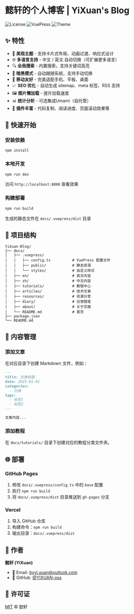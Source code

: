 # 懿轩的个人博客 | YiXuan's Blog

![License](https://img.shields.io/badge/license-MIT-blue.svg)
![VuePress](https://img.shields.io/badge/VuePress-2.x-green.svg)
![Theme](https://img.shields.io/badge/theme-vuepress--reco-brightgreen.svg)

## ✨ 特性

- 🎨 **美观主题** - 支持卡片式布局、动画过渡、响应式设计
- 🌐 **多语言支持** - 中文 / 英文 自动切换（可扩展更多语言）
- 🔍 **全局搜索** - 内置搜索，支持关键词高亮
- 🌙 **暗黑模式** - 自动跟随系统，支持手动切换
- 📱 **移动友好** - 完美适配手机、平板、桌面
- 📈 **SEO 优化** - 自动生成 sitemap、meta 标签、RSS 支持
- 🖼️ **图片懒加载** - 提升加载速度
- 📊 **统计分析** - 可选集成Umami（自托管）
- 🧩 **插件丰富** - 代码复制、阅读进度、页面滚动效果等

## 🚀 快速开始

### 安装依赖

```bash
npm install
```

### 本地开发

```bash
npm run dev
```

访问 `http://localhost:8080` 查看效果

### 构建部署

```bash
npm run build
```

生成的静态文件在 `docs/.vuepress/dist` 目录

## 📂 项目结构

```
YiXuan-Blog/
├── docs/
│   ├── .vuepress/
│   │   ├── config.ts          # VuePress 配置文件
│   │   ├── public/            # 静态资源
│   │   └── styles/            # 自定义样式
│   ├── en/                    # 英文内容
│   ├── zh/                    # 中文内容
│   ├── tutorials/             # 教程中心
│   ├── articles/              # 技术文章
│   ├── resources/             # 资源分享
│   ├── diary/                 # 日常随笔
│   ├── about/                 # 关于页面
│   └── README.md              # 首页
├── package.json
└── README.md
```

## 📝 内容管理

### 添加文章

在对应目录下创建 Markdown 文件，例如：

```markdown
---
title: 文章标题
date: 2025-01-01
categories:
  - 分类
tags:
  - 标签1
  - 标签2
---

文章内容...
```

### 添加教程

在 `docs/tutorials/` 目录下创建对应的教程分类文件夹。

## 🌐 部署

### GitHub Pages

1. 修改 `docs/.vuepress/config.ts` 中的 `base` 配置
2. 执行 `npm run build`
3. 将 `docs/.vuepress/dist` 目录推送到 `gh-pages` 分支

### Vercel

1. 导入 GitHub 仓库
2. 构建命令：`npm run build`
3. 输出目录：`docs/.vuepress/dist`

## 👤 作者

**懿轩 (YiXuan)**

- 📧 Email: byyi.xuan@outlook.com
- 🐙 GitHub: [@YIXUAN-oss](https://github.com/YIXUAN-oss)

## 📄 许可证

[MIT](LICENSE) © 懿轩


